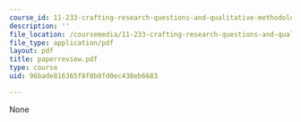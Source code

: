 ```yaml
---
course_id: 11-233-crafting-research-questions-and-qualitative-methodology-fall-2005
description: ''
file_location: /coursemedia/11-233-crafting-research-questions-and-qualitative-methodology-fall-2005/96bade816365f8f8b0fd0ec438eb6683_paperreview.pdf
file_type: application/pdf
layout: pdf
title: paperreview.pdf
type: course
uid: 96bade816365f8f8b0fd0ec438eb6683

---
```

None